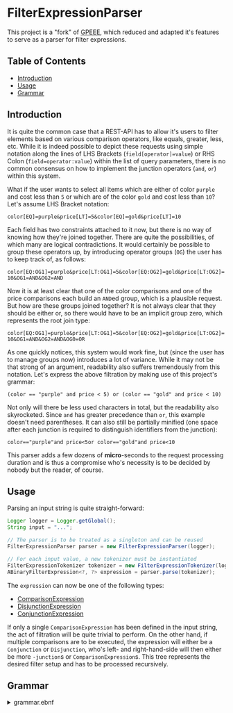 <!-- This file is rendered by https://github.com/BlvckBytes/readme_helper -->

# FilterExpressionParser

This project is a "fork" of [GPEEE](https://github.com/BlvckBytes/GPEEE), which reduced and adapted it's features to serve as a parser for filter expressions.

## Table of Contents
- [Introduction](#introduction)
- [Usage](#usage)
- [Grammar](#grammar)

## Introduction

It is quite the common case that a REST-API has to allow it's users to filter elements based on various comparison operators, like equals, greater, less, etc. While it is indeed possible to depict these requests using simple notation along the lines of LHS Brackets (`field[operator]=value`) or RHS Colon (`field=operator:value`) within the list of query parameters, there is no common consensus on how to implement the junction operators (`and`, `or`) within this system.

What if the user wants to select all items which are either of color `purple` and cost less than `5` or which are of the color `gold` and cost less than `10`? Let's assume LHS Bracket notation:

`color[EQ]=purple&price[LT]=5&color[EQ]=gold&price[LT]=10`

Each field has two constraints attached to it now, but there is no way of knowing how they're joined together. There are quite the possibilities, of which many are logical contradictions. It would certainly be possible to group these operators up, by introducing operator groups (`OG`) the user has to keep track of, as follows:

`color[EQ:OG1]=purple&price[LT:OG1]=5&color[EQ:OG2]=gold&price[LT:OG2]=10&OG1=AND&OG2=AND`

Now it is at least clear that one of the color comparisons and one of the price comparisons each build an `AND`ed group, which is a plausible request. But how are these groups joined together? It is not always clear that they should be either or, so there would have to be an implicit group zero, which represents the root join type:

`color[EQ:OG1]=purple&price[LT:OG1]=5&color[EQ:OG2]=gold&price[LT:OG2]=10&OG1=AND&OG2=AND&OG0=OR`

As one quickly notices, this system would work fine, but (since the user has to manage groups now) introduces a lot of variance. While it may not be that strong of an argument, readability also suffers tremendously from this notation. Let's express the above filtration by making use of this project's grammar:

`(color == "purple" and price < 5) or (color == "gold" and price < 10)`

Not only will there be less used characters in total, but the readability also skyrocketed. Since `and` has greater precedence than `or`, this example doesn't need parentheses. It can also still be partially minified (one space after each junction is required to distinguish identifiers from the junction):

`color=="purple"and price<5or color=="gold"and price<10`

This parser adds a few dozens of **micro**-seconds to the request processing duration and is thus
a compromise who's necessity is to be decided by nobody but the reader, of course.

## Usage

Parsing an input string is quite straight-forward:

```java
Logger logger = Logger.getGlobal();
String input = "...";

// The parser is to be treated as a singleton and can be reused
FilterExpressionParser parser = new FilterExpressionParser(logger);

// For each input value, a new tokenizer must be instantiated
FilterExpressionTokenizer tokenizer = new FilterExpressionTokenizer(logger, input);
ABinaryFilterExpression<?, ?> expression = parser.parse(tokenizer);
```

The `expression` can now be one of the following types:
- [ComparisonExpression](src/main/java/me/blvckbytes/filterexpressionparser/parser/expression/ComparisonExpression.java)
- [DisjunctionExpression](src/main/java/me/blvckbytes/filterexpressionparser/parser/expression/DisjunctionExpression.java)
- [ConjunctionExpression](src/main/java/me/blvckbytes/filterexpressionparser/parser/expression/ConjunctionExpression.java)

If only a single `ComparisonExpression` has been defined in the input string, the act of filtration will be quite trivial to perform. On the other hand, if multiple comparisons are to be executed, the expression will either be a `Conjunction` or `Disjunction`, who's left- and right-hand-side will then either be more `-junction`s or `ComparisonExpression`s. This tree represents the desired filter setup and has to be processed recursively.

## Grammar

<details>
<summary>grammar.ebnf</summary>

```ebnf
Digit ::= [0-9]
Letter ::= [A-Za-z]

Long ::= "-"? Digit+ ("e" Digit+)?
Double ::= "-"? Digit* "." Digit+ ("e" "-"? Digit+)?
Literal ::= "true" | "false" | "null"

# Quotes within string literals need to be escaped
String ::= '"' ('\"' | [^"])* '"'

# Identifiers represent fields to be filtered by
Identifier ::= Letter (Digit | Letter | '_')*

Value := Long
       | Double
       | String
       | Literal
       | Identifier # Fields can be matched on other fields within
                    # the same object as well, not just static values

ComparisonOperator ::= ">"  # Greater than
                     | "<"  # Less than
                     | ">=" # Greater than or equal
                     | "<=" # Less than or equal
                     | "==" # Equals
                     | "!=" # Not Equals
                     | "?"  # Regex match
                     | "%"  # Contains

DisjunctionExpression ::= ConjunctionExpression ("or" ConjunctionExpression)*
ConjunctionExpression ::= ParenthesesExpression ("and" ParenthesesExpression)*
ParenthesesExpression ::= ("(" FilterExpression ")") | ComparisonExpression
ComparisonExpression ::= Identifier ComparisonOperator Value
FilterExpression ::= DisjunctionExpression
```
</details>


